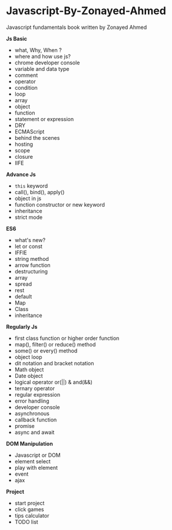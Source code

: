 # Javascript-By-Zonayed-Ahmed
Javascript fundamentals book written by Zonayed Ahmed

__Js Basic__

- what, Why, When ?
- where and how use js?
- chrome developer console
- variable and data type
- comment
- operator
- condition
- loop
- array
- object
- function
- statement or expression
- DRY
- ECMAScript
- behind the scenes
- hosting
- scope
- closure
- IIFE

__Advance Js__

- `this` keyword
- call(), bind(), apply()
- object in js
- function constructor or new keyword
- inheritance
- strict mode

__ES6__

- what's new?
- let or const
- IFFIE
- string method
- arrow function
- destructuring
- array
- spread 
- rest
- default
- Map
- Class
- inheritance

__Regularly Js__
- first class function or higher order function
- map(), filter() or reduce() method
- some() or every() method
- object loop
- dit notation and bracket notation
- Math object
- Date object
- logical operator or(||) & and(&&)
- ternary operator
- regular expression
- error handling
- developer console
- asynchronous
- callback function
- promise
- async and await

__DOM Manipulation__
- Javascript or DOM
- element select
- play with element
- event
- ajax

__Project__
- start project
- click games
- tips calculator
- TODO list







